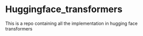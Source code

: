 # Huggingface_transformers
This is a repo containing all the implementation in hugging face transformers

